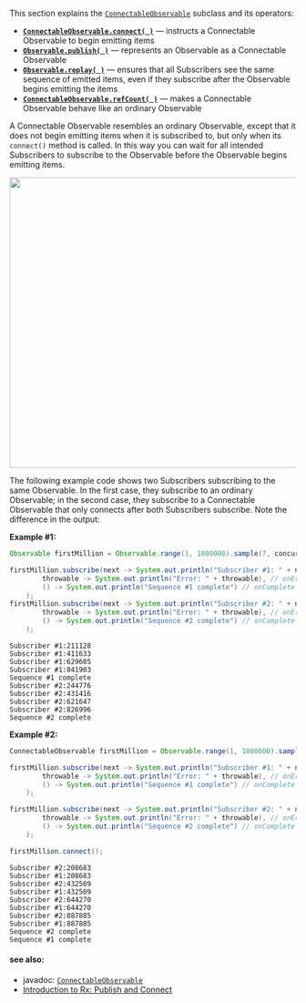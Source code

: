 This section explains the [`ConnectableObservable`](http://reactivex.io/RxJava/javadoc/rx/observables/ConnectableObservable.html) subclass and its operators:

* [**`ConnectableObservable.connect( )`**](http://reactivex.io/documentation/operators/connect.html) — instructs a Connectable Observable to begin emitting items
* [**`Observable.publish( )`**](http://reactivex.io/documentation/operators/publish.html) — represents an Observable as a Connectable Observable
* [**`Observable.replay( )`**](http://reactivex.io/documentation/operators/replay.html) — ensures that all Subscribers see the same sequence of emitted items, even if they subscribe after the Observable begins emitting the items
* [**`ConnectableObservable.refCount( )`**](http://reactivex.io/documentation/operators/refcount.html) — makes a Connectable Observable behave like an ordinary Observable

A Connectable Observable resembles an ordinary Observable, except that it does not begin emitting items when it is subscribed to, but only when its `connect()` method is called. In this way you can wait for all intended Subscribers to subscribe to the Observable before the Observable begins emitting items.

<img src="https://github.com/ReactiveX/RxJava/wiki/images/rx-operators/publishConnect.v3.png" width="640" height="510" />

The following example code shows two Subscribers subscribing to the same Observable. In the first case, they subscribe to an ordinary Observable; in the second case, they subscribe to a Connectable Observable that only connects after both Subscribers subscribe. Note the difference in the output:

**Example #1:**
```java
Observable firstMillion = Observable.range(1, 1000000).sample(7, concurrent.TimeUnit.MILLISECONDS);

firstMillion.subscribe(next -> System.out.println("Subscriber #1: " + next), // onNext
		throwable -> System.out.println("Error: " + throwable), // onError
		() -> System.out.println("Sequence #1 complete") // onComplete
	);
firstMillion.subscribe(next -> System.out.println("Subscriber #2: " + next), // onNext
        throwable -> System.out.println("Error: " + throwable), // onError
		() -> System.out.println("Sequence #2 complete") // onComplete
    );
```
```
Subscriber #1:211128
Subscriber #1:411633
Subscriber #1:629605
Subscriber #1:841903
Sequence #1 complete
Subscriber #2:244776
Subscriber #2:431416
Subscriber #2:621647
Subscriber #2:826996
Sequence #2 complete
```
**Example #2:**
```java
ConnectableObservable firstMillion = Observable.range(1, 1000000).sample(7, concurrent.TimeUnit.MILLISECONDS).publish();

firstMillion.subscribe(next -> System.out.println("Subscriber #1: " + next), // onNext
		throwable -> System.out.println("Error: " + throwable), // onError
		() -> System.out.println("Sequence #1 complete") // onComplete
	);

firstMillion.subscribe(next -> System.out.println("Subscriber #2: " + next), // onNext
		throwable -> System.out.println("Error: " + throwable), // onError
		() -> System.out.println("Sequence #2 complete") // onComplete
	);

firstMillion.connect();
```
```
Subscriber #2:208683
Subscriber #1:208683
Subscriber #2:432509
Subscriber #1:432509
Subscriber #2:644270
Subscriber #1:644270
Subscriber #2:887885
Subscriber #1:887885
Sequence #2 complete
Sequence #1 complete
```

#### see also:
* javadoc: <a href="http://reactivex.io/RxJava/javadoc/rx/observables/ConnectableObservable.html">`ConnectableObservable`</a>
* <a href="http://www.introtorx.com/Content/v1.0.10621.0/14_HotAndColdObservables.html#PublishAndConnect">Introduction to Rx: Publish and Connect</a>